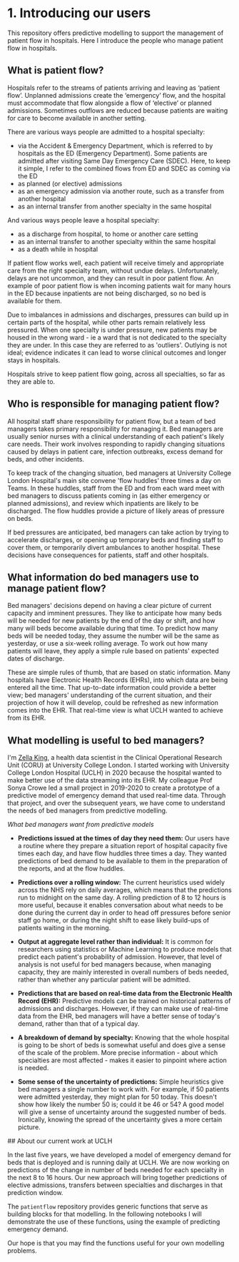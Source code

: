 # 1. Introducing our users

This repository offers predictive modelling to support the management of patient flow in hospitals. Here I introduce the people who manage patient flow in hospitals.

## What is patient flow?

Hospitals refer to the streams of patients arriving and leaving as ‘patient flow’. Unplanned admissions create the ‘emergency’ flow, and the hospital must accommodate that flow alongside a flow of ‘elective’ or planned admissions. Sometimes outflows are reduced because patients are waiting for care to become available in another setting.

There are various ways people are admitted to a hospital specialty:

- via the Accident & Emergency Department, which is referred to by hospitals as the ED (Emergency Department). Some patients are admitted after visiting Same Day Emergency Care (SDEC). Here, to keep it simple, I refer to the combined flows from ED and SDEC as coming via the ED
- as planned (or elective) admissions
- as an emergency admission via another route, such as a transfer from another hospital
- as an internal transfer from another specialty in the same hospital

And various ways people leave a hospital specialty:

- as a discharge from hospital, to home or another care setting
- as an internal transfer to another specialty within the same hospital
- as a death while in hospital

If patient flow works well, each patient will receive timely and appropriate care from the right specialty team, without undue delays. Unfortunately, delays are not uncommon, and they can result in poor patient flow. An example of poor patient flow is when incoming patients wait for many hours in the ED because inpatients are not being discharged, so no bed is available for them.

Due to imbalances in admissions and discharges, pressures can build up in certain parts of the hospital, while other parts remain relatively less pressured. When one specialty is under pressure, new patients may be housed in the wrong ward - ie a ward that is not dedicated to the specialty they are under. In this case they are referred to as 'outliers'. Outlying is not ideal; evidence indicates it can lead to worse clinical outcomes and longer stays in hospitals.

Hospitals strive to keep patient flow going, across all specialties, so far as they are able to.

## Who is responsible for managing patient flow?

All hospital staff share responsibility for patient flow, but a team of bed managers takes primary responsibility for managing it. Bed managers are usually senior nurses with a clinical understanding of each patient's likely care needs. Their work involves responding to rapidly changing situations caused by delays in patient care, infection outbreaks, excess demand for beds, and other incidents.

To keep track of the changing situation, bed managers at University College London Hospital's main site convene 'flow huddles' three times a day on Teams. In these huddles, staff from the ED and from each ward meet with bed managers to discuss patients coming in (as either emergency or planned admissions), and review which inpatients are likely to be discharged. The flow huddles provide a picture of likely areas of pressure on beds.

If bed pressures are anticipated, bed managers can take action by trying to accelerate discharges, or opening up temporary beds and finding staff to cover them, or temporarily divert ambulances to another hospital. These decisions have consequences for patients, staff and other hospitals.

## What information do bed managers use to manage patient flow?

Bed managers' decisions depend on having a clear picture of current capacity and imminent pressures. They like to anticipate how many beds will be needed for new patients by the end of the day or shift, and how many will beds become available during that time. To predict how many beds will be needed today, they assume the number will be the same as yesterday, or use a six-week rolling average. To work out how many patients will leave, they apply a simple rule based on patients' expected dates of discharge.

These are simple rules of thumb, that are based on static information. Many hospitals have Electronic Health Records (EHRs), into which data are being entered all the time. That up-to-date information could provide a better view; bed managers' understanding of the current situation, and their projection of how it will develop, could be refreshed as new information comes into the EHR. That real-time view is what UCLH wanted to achieve from its EHR.

## What modelling is useful to bed managers?

I'm [Zella King](https://github.com/zmek/), a health data scientist in the Clinical Operational Research Unit (CORU) at University College London. I started working with University College London Hospital (UCLH) in 2020 because the hospital wanted to make better use of the data streaming into its EHR. My colleague Prof Sonya Crowe led a small project in 2019-2020 to create a prototype of a predictive model of emergency demand that used real-time data. Through that project, and over the subsequent years, we have come to understand the needs of bed managers from predictive modelling.

_What bed managers want from predictive models_

- **Predictions issued at the times of day they need them:**
  Our users have a routine where they prepare a situation report of hospital capacity five times each day, and have flow huddles three times a day. They wanted predictions of bed demand to be available to them in the preparation of the reports, and at the flow huddles.

- **Predictions over a rolling window:**
  The current heuristics used widely across the NHS rely on daily averages, which means that the predictions run to midnight on the same day. A rolling prediction of 8 to 12 hours is more useful, because it enables conversation about what needs to be done during the current day in order to head off pressures before senior staff go home, or during the night shift to ease likely build-ups of patients waiting in the morning.

- **Output at aggregate level rather than individual:**
  It is common for researchers using statistics or Machine Learning to produce models that predict each patient's probability of admission. However, that level of analysis is not useful for bed managers because, when managing capacity, they are mainly interested in overall numbers of beds needed, rather than whether any particular patient will be admitted.

- **Predictions that are based on real-time data from the Electronic Health Record (EHR):**
  Predictive models can be trained on historical patterns of admissions and discharges. However, if they can make use of real-time data from the EHR, bed managers will have a better sense of today's demand, rather than that of a typical day.

- **A breakdown of demand by specialty:**
  Knowing that the whole hospital is going to be short of beds is somewhat useful and does give a sense of the scale of the problem. More precise information - about which specialties are most affected - makes it easier to pinpoint where action is needed.

- **Some sense of the uncertainty of predictions:**
  Simple heuristics give bed managers a single number to work with. For example, if 50 patients were admitted yesterday, they might plan for 50 today. This doesn't show how likely the number 50 is; could it be 46 or 54? A good model will give a sense of uncertainty around the suggested number of beds. Ironically, knowing the spread of the uncertainty gives a more certain picture.

## About our current work at UCLH

In the last five years, we have developed a model of emergency demand for beds that is deployed and is running daily at UCLH. We are now working on predictions of the change in number of beds needed for each specialty in the next 8 to 16 hours. Our new approach will bring together predictions of elective admissions, transfers between specialties and discharges in that prediction window.

The `patientflow` repository provides generic functions that serve as building blocks for that modelling. In the following notebooks I will demonstrate the use of these functions, using the example of predicting emergency demand.

Our hope is that you may find the functions useful for your own modelling problems.
